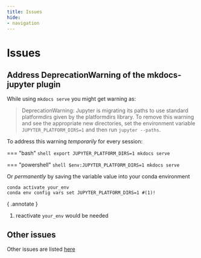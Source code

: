```yaml
---
title: Issues
hide:
- navigation
---
```


# Issues

## Address DeprecationWarning of the mkdocs-jupyter plugin
While using `mkdocs serve` you might get warning as:
> DeprecationWarning: Jupyter is migrating its paths to use standard platformdirs given by the platformdirs library.  To remove this warning and see the appropriate new directories, set the environment variable `JUPYTER_PLATFORM_DIRS=1` and then run `jupyter --paths`.

To address this warning *temporarily* for every session:

=== "bash"
    ```shell
    export JUPYTER_PLATFORM_DIRS=1
    mkdocs serve
    ```

=== "powershell"
    ```shell
    $env:JUPYTER_PLATFORM_DIRS=1
    mkdocs serve
    ```

Or *permanently* by saving the variable value into your conda environment

```shell
conda activate your_env
conda env config vars set JUPYTER_PLATFORM_DIRS=1 #(1)!
```
{ .annotate }

1.  reactivate `your_env` would be needed

## Other issues
Other issues are listed [here](https://github.com/ssciwr/onehealth-data-backend/issues)